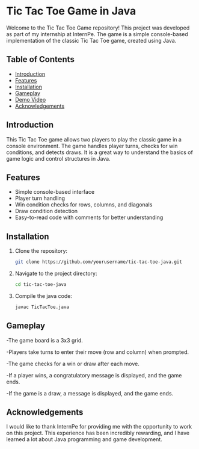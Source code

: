 # Tic Tac Toe Game in Java

Welcome to the Tic Tac Toe Game repository! This project was developed as part of my internship at InternPe. The game is a simple console-based implementation of the classic Tic Tac Toe game, created using Java.

## Table of Contents

- [Introduction](#introduction)
- [Features](#features)
- [Installation](#installation)
- [Gameplay](#gameplay)
- [Demo Video](#demo-video)
- [Acknowledgements](#acknowledgements)

## Introduction

This Tic Tac Toe game allows two players to play the classic game in a console environment. The game handles player turns, checks for win conditions, and detects draws. It is a great way to understand the basics of game logic and control structures in Java.

## Features

- Simple console-based interface
- Player turn handling
- Win condition checks for rows, columns, and diagonals
- Draw condition detection
- Easy-to-read code with comments for better understanding

## Installation

1. Clone the repository:
   ```bash
   git clone https://github.com/yourusername/tic-tac-toe-java.git
2. Navigate to the project directory:
   ```bash
   cd tic-tac-toe-java
3. Compile the java code:
   ```bash
   javac TicTacToe.java

## Gameplay
-The game board is a 3x3 grid.

-Players take turns to enter their move (row and column) when prompted.

-The game checks for a win or draw after each move.

-If a player wins, a congratulatory message is displayed, and the game ends.

-If the game is a draw, a message is displayed, and the game ends.


## Acknowledgements
I would like to thank InternPe for providing me with the opportunity to work on this project. This experience has been incredibly rewarding, and I have learned a lot about Java programming and game development.
